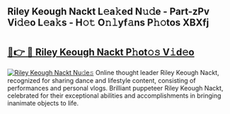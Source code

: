 ## Riley Keough Nackt L𝚎a𝚔ed N𝚞𝚍e - Part-zPv Vi𝚍𝚎o L𝚎a𝚔s - H𝚘𝚝 O𝚗𝚕yf𝚊ns P𝚑𝚘tos XBXfj

# <h2><a href="http://kf05vz.oniu.top/?m=Riley+Keough+Nackt">🔗👉 🔴 Riley Keough Nackt P𝚑ot𝚘𝚜 V𝚒d𝚎o</a></h2>

[![Riley Keough Nackt Nu𝚍e𝚜](https://i.imgur.com/0qMVB7G.gif)](http://kf05vz.oniu.top/?m=Riley+Keough+Nackt)
Online thought leader Riley Keough Nackt, recognized for sharing dance and lifestyle content, consisting of performances and personal vlogs. Brilliant puppeteer Riley Keough Nackt, celebrated for their exceptional abilities and accomplishments in bringing inanimate objects to life.  

